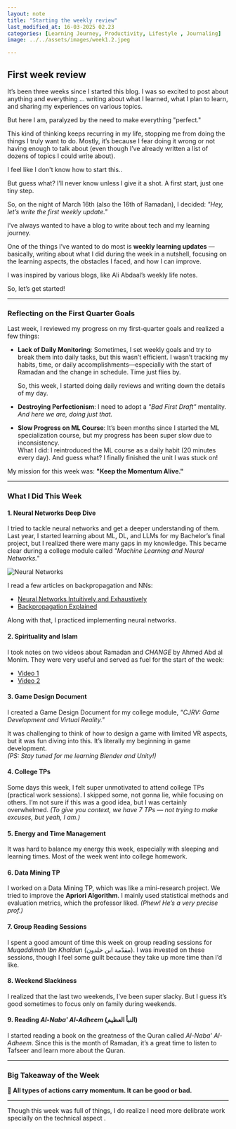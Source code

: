 ```yaml
---
layout: note
title: "Starting the weekly review"
last_modified_at: 16-03-2025 02.23
categories: [Learning Journey, Productivity, Lifestyle , Journaling]
image: ../../assets/images/week1.2.jpeg

---
```


## First week review 

It’s been three weeks since I started this blog.
I was so excited to post about anything and everything ... 
writing about what I learned, what I plan to learn, and sharing my experiences on various topics. 

But here I am, paralyzed by the need to make everything "perfect." 

This kind of thinking keeps recurring in my life, stopping me from doing the things I truly want to do.
Mostly, it’s because I fear doing it wrong or not having enough to talk about (even though I’ve already written a list of dozens of topics I could write about). 

I feel like I don't know how to start this..



But guess what? I’ll never know unless I give it a shot.
A first start, just one tiny step.

So, on the night of March 16th (also the 16th of Ramadan), I decided: *"Hey, let’s write the first weekly update."*


I’ve always wanted to have a blog to write about tech and my learning journey. 

One of the things I’ve wanted to do most is **weekly learning updates** — basically, writing about what I did during the week in a nutshell, 
focusing on the learning aspects, the obstacles I faced, and how I can improve.

I was inspired by various blogs, like Ali Abdaal’s weekly life notes.

So, let’s get started!


---

### Reflecting on the First Quarter Goals

Last week, I reviewed my progress on my first-quarter goals and realized a few things:

- **Lack of Daily Monitoring**: Sometimes, I set weekly goals and try to break them into daily tasks, but this wasn’t efficient.
I wasn’t tracking my habits, time, or daily accomplishments—especially with the start of Ramadan and the change in schedule.
Time just flies by.  

  So, this week, I started doing daily reviews and writing down the details of my day.

- **Destroying Perfectionism**: I need to adopt a *"Bad First Draft"* mentality. _And here we are, doing just that._

- **Slow Progress on ML Course**: It’s been months since I started the ML specialization course, but my progress has been super slow due to inconsistency.  
  What I did: I reintroduced the ML course as a daily habit (20 minutes every day).
  And guess what? I finally finished the unit I was stuck on!

My mission for this week was: **"Keep the Momentum Alive."**


---

### What I Did This Week


#### 1. **Neural Networks Deep Dive**
I tried to tackle neural networks and get a deeper understanding of them.
Last year, I started learning about ML, DL, and LLMs for my Bachelor’s final project,
but I realized there were many gaps in my knowledge.
This became clear during a college module called *"Machine Learning and Neural Networks."*

![Neural Networks](../../assets/images/week1.3)

I read a few articles on backpropagation and NNs:
- [Neural Networks Intuitively and Exhaustively](https://iaee.substack.com/p/neural-networks-intuitively-and-exhaustively)
- [Backpropagation Explained](https://colah.github.io/posts/2015-08-Backprop/)

Along with that, I practiced implementing neural networks.

#### 2. **Spirituality and Islam**
I took notes on two videos about Ramadan and *CHANGE* by Ahmed Abd al Monim.
They were very useful and served as fuel for the start of the week:

- [Video 1](https://youtu.be/pr7EzlgP2BM?si=SmxJPG1Xq9ubHtBL)
- [Video 2](https://youtu.be/L4Wovp92Zpo?si=BsCXP5IOi1n2Q1QV)


#### 3. **Game Design Document**
I created a Game Design Document for my college module, *"CJRV: Game Development and Virtual Reality."* 

It was challenging to think of how to design a game with limited VR aspects, but it was fun diving into this.
It’s literally my beginning in game development.  
*(PS: Stay tuned for me learning Blender and Unity!)*


#### 4. **College TPs**
Some days this week, I felt super unmotivated to attend college TPs (practical work sessions).
I skipped some, not gonna lie, while focusing on others. 
I’m not sure if this was a good idea, but I was certainly overwhelmed. *(To give you context, we have 7 TPs — not trying to make excuses, but yeah, I am.)*

#### 5. **Energy and Time Management**
It was hard to balance my energy this week, especially with sleeping and learning times. 
Most of the week went into college homework.


#### 6. **Data Mining TP**
I worked on a Data Mining TP, which was like a mini-research project. 
We tried to improve the **Apriori Algorithm**. 
I mainly used statistical methods and evaluation metrics, which the professor liked. *(Phew! He’s a very precise prof.)*

#### 7. **Group Reading Sessions**
I spent a good amount of time this week on group reading sessions for *Muqaddimah Ibn Khaldun* (مقدّمة ابن خلدون).
I was invested on these sessions, though I feel some guilt because they take up more time than I’d like.

#### 8. **Weekend Slackiness**
I realized that the last two weekends, I’ve been super slacky. 
But I guess it’s good sometimes to focus only on family during weekends.

#### 9. **Reading *Al-Naba' Al-Adheem* (النبأ العظيم)**
I started reading a book on the greatness of the Quran called *Al-Naba' Al-Adheem*. 
Since this is the month of Ramadan, it’s a great time to listen to Tafseer and learn more about the Quran.

---

### Big Takeaway of the Week  
**📛 All types of actions carry momentum. It can be good or bad.**

---

Though this week was full of things, I do realize I need more delibrate work specially on the technical aspect .

